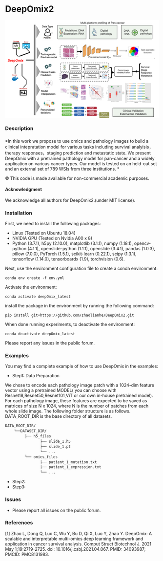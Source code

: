 # DeepOmix2 

<img src="graphical pipeline.png" width="825px" align="middle" />

### Description

### 

*In this work we propose to use omics and pathology images to build a clinical intepratation model for various tasks including survival analyisis， therapy responses，staging prediction and metastatic state. We present DeepOmix with a pretrained pathology model for pan-cancer and a widely application on various cancer types. Our model is tested on an held-out set and an external set of 789 WSIs from three institutions. *

© This code is made available for non-commercial academic purposes. 

#### Acknowledgment

We acknowledge all authors for DeepOmix2.(under MIT license).

### Installation  

First, we need to install the following packages:

* Linux (Tested on Ubuntu 18.04)
* NVIDIA GPU (Tested on Nvidia A00 x 8)
* Python (3.7.1), h5py (2.10.0), matplotlib (3.1.1), numpy (1.18.1), opencv-python (4.1.1), openslide-python (1.1.1), openslide (3.4.1), pandas (1.0.3), pillow (7.0.0), PyTorch (1.5.1), scikit-learn (0.22.1), scipy (1.3.1), tensorflow (1.14.0), tensorboardx (1.9), torchvision (0.6).

Next, use the environment configuration file to create a conda environment:
```shell
conda env create -f env.yml
```

Activate the environment:
```shell
conda activate deepOmix_latest
```
install the package in the environment by running the following command:
```shell
pip install git+https://github.com/zhaolianhe/DeepOmix2.git
```

When done running experiments, to deactivate the environment:
```shell
conda deactivate deepOmix_latest
```
Please report any issues in the public forum.

### Examples

You may find a complete example of how to use DeepOmix in the examples:

  * Step1: Data Preparation

We chose to encode each pathology image patch with a 1024-dim feature vector using a pretrained MODEL( you can choose with Resnet18,Resnet50,Resnet101,ViT or our own in-house pretrained model). For each pathology image, these features are expected to be saved as matrices of size N x 1024, where N is the number of patches from each whole slide image. The following folder structure is as follows. DATA_ROOT_DIR is the base directory of all datasets.
```bash
DATA_ROOT_DIR/
    └──DATASET_DIR/
         ├── h5_files
                ├── slide_1.h5
                ├── slide_1.pt
                └── ...
         └── omics_files
                ├── patient_1_mutation.txt
                ├── patient_1_expression.txt
                └── ...
```


  * Step2:
  * Step3:
  
### Issues
- Please report all issues on the public forum.

### References
[1] Zhao L, Dong Q, Luo C, Wu Y, Bu D, Qi X, Luo Y, Zhao Y. DeepOmix: A scalable and interpretable multi-omics deep learning framework and application in cancer survival analysis. Comput Struct Biotechnol J. 2021 May 1;19:2719-2725. doi: 10.1016/j.csbj.2021.04.067. PMID: 34093987; PMCID: PMC8131983.

